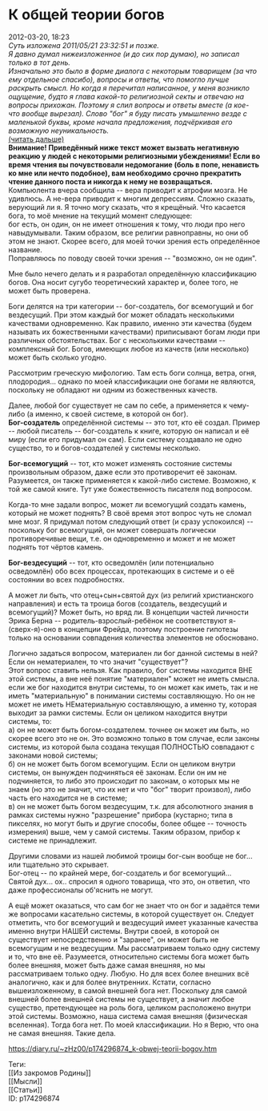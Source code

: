 К общей теории богов
=====================

   
 2012-03-20, 18:23   
   *Суть изложена 2011/05/21 23:32:51 и позже.   
 Я давно думал нижеизложенное (и до сих пор думаю), но записал только в тот день.   
 Изначально это было в форме диалога с некоторым товарищем (за что ему отдельное спасибо), вопросы и ответы, что помогло лучше раскрыть смысл. Но когда я перечитал написанное, у меня возникло ощущение, будто я глава какой-то религиозной секты и отвечаю на вопросы прихожан. Поэтому я слил вопросы и ответы вместе (а кое-что вообще вырезал). Слово "бог" я буду писать умышленно везде с маленькой буквы, кроме начала предложения, подчёркивая его возможную неуникальность.*    
  [(читать дальше)](https://zHz00.diary.ru/p174296874.htm?index=1#linkmore174296874m1)      
  **Внимание! Приведённый ниже текст может вызвать негативную реакцию у людей с некоторыми религиозными убеждениями! Если во время чтения вы почувствовали недомогание (боль в попе, ненависть ко мне или нечто подобное), вам необходимо  срочно  прекратить чтение данного поста и никогда к нему не возвращаться.**    
 Компьюлента вчера сообщила -- вера приводит к атрофии мозга. Не удивлюсь. А не-вера приводит к многим депрессиям. Сложно сказать, верующий ли я. Я точно могу сказать, что я крещёный. Что касается бога, то моё мнение на текущий момент следующее:   
 бог есть, он один, он не имеет отношения к тому, что люди про него навыдумывали. Таким образом, все религии равноправны, но они об этом не знают. Скорее всего, для моей точки зрения есть определённое название.   
 Поправляюсь по поводу своей точки зрения -- "возможно, он не один".   
   
 Мне было нечего делать и я разработал определённую классификацию богов. Она носит сугубо теоретический характер и, более того, не может быть проверена.   
   
 Боги делятся на три категории -- бог-создатель, бог всемогущий и бог вездесущий. При этом каждый бог может обладать несколькими качествами одновременно. Как правило, именно эти качества (будем называть их божественными качествами) приписывают богам люди при различных обстоятельствах. Бог с несколькими качествами -- комплексный бог. Богов, имеющих любое из качеств (или несколько) может быть сколько угодно.   
   
 Рассмотрим греческую мифологию. Там есть боги солнца, ветра, огня, плодородия... однако по моей классификации оне богами не являются, поскольку не обладают ни одним из божественных качеств.   
   
 Далее, любой бог существует не сам по себе, а применяется к чему-либо (а именно, к своей системе, в которой он бог).   
  **Бог-создатель**  определённой системы -- это тот, кто её создал. Пример -- любой писатель -- бог-создатель к книге, которую он написал и её миру (если его придумал он сам). Если систему создавало не одно существо, то и богов-создателей у системы несколько.   
   
  **Бог-всемогущий**  -- тот, кто может изменять состояние системы произвольным образом, даже если это противоречит её законам. Разумеется, он также применяется к какой-либо системе. Возможно, к той же самой книге. Тут уже божественность писателя под вопросом.   
   
 Когда-то мне задали вопрос, может ли всемогущий создать камень, который не может поднять? В своё время этот вопрос чуть не сломал мне мозг. Я придумал потом следующий ответ (и сразу успокоился) --   
 поскольку бог всемогущий, он может совершать логически противоречивые вещи, т.е. он одновременно и может и не может поднять тот чёртов камень.   
   
  **Бог-вездесущий**  -- тот, кто осведомлён (или потенциально осведомлён) обо всех процессах, протекающих в системе и о её состоянии во всех подробностях.   
   
 А может ли быть, что отец+сын+святой дух (из религий христианского направления) и есть та троица богов (создатель, вездесущий и всемогущий)? Может быть, но вряд ли. В концепции частей личности Эрика Берна -- родитель-взрослый-ребёнок не соответствуют я-(сверх-я)-оно в концепции Фрейда, поэтому построение гипотезы только на основании совпадения количества элементов не обосновано.   
   
 Логично задаться вопросом, материален ли бог данной системы в ней? Если он нематериален, то что значит "существует"?   
 Этот вопрос ставить нельзя. Как правило, бог системы находится ВНЕ этой системы, а вне неё понятие "материален" может не иметь смысла. если же бог находится внутри системы, то он может как иметь, так и не иметь "материальную" в понимании системы составляющую. Но он не может не иметь НЕматериальную составляющую, а именно ту, которая выходит за рамки системы. Если он целиком находится внутри системы, то:   
 а) он не может быть богом-создателем. точнее он может им быть, но скорее всего это не он. Это возможно только в том случае, если законы системы, из которой была создана текущая ПОЛНОСТЬЮ совпадают с законами новой системы;   
 б) он не может быть богом всемогущим. Если он целиком внутри системы, он вынужден подчиняться её законам. Если он им не подчиняется, то либо это происходит по законам, о которых мы не знаем (но это не значит, что их нет и что "бог" творит произвол), либо часть его находится не в системе;   
 в) он не может быть богом вездесущим, т.к. для абсолютного знания в рамках системы нужно "разрешение" прибора (кустарно; типа в пикселях, но могут быть и другие способы, более общее -- точность измерения) выше, чем у самой системы. Таким образом, прибор к системе не принадлежит.   
   
 Другими словами из нашей любимой троицы бог-сын вообще не бог... или тщательно это скрывает.   
 Бог-отец -- по крайней мере, бог-создатель и бог всемогущий...   
 Святой дух... ох.. спросил я одного товарища, что это, он ответил, что даже профессионалы об'яснить не могут.   
   
 А ещё может оказаться, что сам бог не знает что он бог и задаётся теми же вопросами касательно системы, в которой существует он. Следует отметить, что бог всемогущий и вездесущий имеет указанные качества именно внутри НАШЕЙ системы. Внутри своей, в которой он существует непосредственно и "заранее", он может быть не всемогущим и не вездесущим. Мы рассматриваем только одну систему и то, что вне её. Разумеется, относительно системы бога может быть более внешняя, может быть даже самая внешняя, но мы рассматриваем только одну. Любую. Но для всех более внешних всё аналогично, как и для более внутренних. Кстати, согласно вышеизложенному, в самой внешней бога нет. Поскольку для самой внешней более внешней системы не существует, а значит любое существо, претендующее на роль бога, целиком расположено внутри этой системы. Возможно, наша система самая внешняя (физическая вселенная). Тогда бога нет. По моей классификации. Но я Верю, что она не самая внешняя. Такие дела.     
    
 <https://diary.ru/~zHz00/p174296874_k-obwej-teorii-bogov.htm>   
   
 Теги:   
 [[Из закромов Родины]]   
 [[Мысли]]   
 [[Статьи]]   
 ID: p174296874